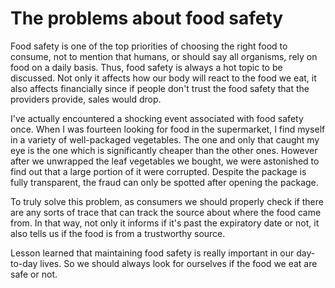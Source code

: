 # The problems about food safety

Food safety is one of the top priorities of choosing the right food to consume, not to mention that
humans, or should say all organisms, rely on food on a daily basis. Thus, food safety is always a hot
topic to be discussed. Not only it affects how our body will react to the food we eat, it also
affects financially since if people don't trust the food safety that the providers provide, sales
would drop.

I've actually encountered a shocking event associated with food safety once. When I was fourteen
looking for food in the supermarket, I find myself in a variety of well-packaged vegetables. The one
and only that caught my eye is the one which is significantly cheaper than the other ones. However
after we unwrapped the leaf vegetables we bought, we were astonished to find out that a large portion
of it were corrupted. Despite the package is fully transparent, the fraud can only be spotted after
opening the package.

To truly solve this problem, as consumers we should properly check if there are any sorts of trace
that can track the source about where the food came from. In that way, not only it informs if it's
past the expiratory date or not, it also tells us if the food is from a trustworthy source.

Lesson learned that maintaining food safety is really important in our day-to-day lives. So we
should always look for ourselves if the food we eat are safe or not.
